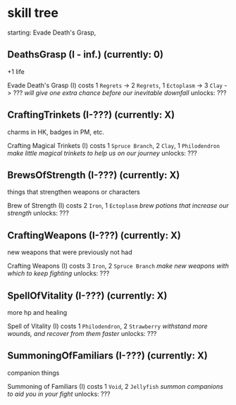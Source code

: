 # skill tree

starting: Evade Death's Grasp, 

## DeathsGrasp (I - inf.) (currently: 0)
+1 life

Evade Death's Grasp (I)
costs 1 `Regrets` -> 2 `Regrets`, 1 `Ectoplasm` -> 3 `Clay` -> ???
*will give one extra chance before our inevitable downfall*
unlocks: ???

## CraftingTrinkets (I-???) (currently: X)
charms in HK, badges in PM, etc.

Crafting Magical Trinkets (I)
costs 1 `Spruce Branch`, 2 `Clay`, 1 `Philodendron`
*make little magical trinkets to help us on our journey*
unlocks: ???

## BrewsOfStrength (I-???) (currently: X)
things that strengthen weapons or characters

Brew of Strength (I)
costs 2 `Iron`, 1 `Ectoplasm`
*brew potions that increase our strength*
unlocks: ???

## CraftingWeapons (I-???) (currently: X)
new weapons that were previously not had

Crafting Weapons (I)
costs 3 `Iron`, 2 `Spruce Branch`
*make new weapons with which to keep fighting*
unlocks: ???

## SpellOfVitality (I-???) (currently: X)
more hp and healing

Spell of Vitality (I)
costs 1 `Philodendron`, 2 `Strawberry`
*withstand more wounds, and recover from them faster*
unlocks: ???

## SummoningOfFamiliars (I-???) (currently: X)
companion things

Summoning of Familiars (I)
costs 1 `Void`, 2 `Jellyfish`
*summon companions to aid you in your fight*
unlocks: ???